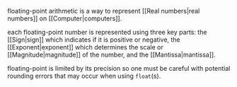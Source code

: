 floating-point arithmetic is a way to represent [[Real numbers|real numbers]] on [[Computer|computers]]. 

each floating-point number is represented using three key parts: the [[Sign|sign]] which indicates if it is positive or negative, the [[Exponent|exponent]] which determines the scale or [[Magnitude|magnitude]] of the number, and the [[Mantissa|mantissa]].

floating-point is limited by its precision so one must be careful with potential rounding errors that may occur when using `float`(s). 